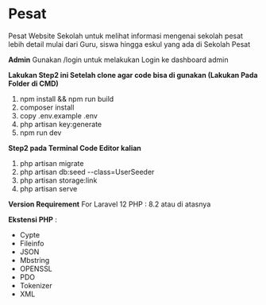 # Pesat
Pesat Website Sekolah untuk melihat informasi mengenai sekolah pesat lebih detail mulai dari Guru, siswa hingga eskul yang ada di Sekolah Pesat

**Admin**
Gunakan /login untuk melakukan Login ke dashboard admin

**Lakukan Step2 ini Setelah clone agar code bisa di gunakan (Lakukan Pada Folder di CMD)**
1. npm install && npm run build
2. composer install
3. copy .env.example .env
4. php artisan key:generate
5. npm run dev

**Step2 pada Terminal Code Editor kalian**
1. php artisan migrate
2. php artisan db:seed --class=UserSeeder
3. php artisan storage:link
4. php artisan serve

**Version Requirement** For Laravel 12
PHP : 8.2 atau di atasnya

**Ekstensi PHP** : 
- Cypte
- Fileinfo
- JSON
- Mbstring
- OPENSSL
- PDO
- Tokenizer
- XML
